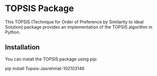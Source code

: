 # TOPSIS Package

This TOPSIS (Technique for Order of Preference by Similarity to Ideal Solution) package provides an implementation of the TOPSIS algorithm in Python.

## Installation

You can install the TOPSIS package using pip:

pip install Topsis-Jasrehmat-102103146

